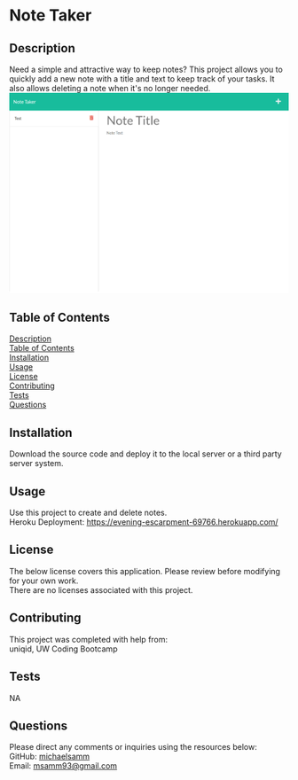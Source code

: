   # Note Taker 

  ## Description
  Need a simple and attractive way to keep notes? This project allows you to quickly add a new note with a title and text to keep track of your tasks. It also allows deleting a note when it's no longer needed.
  ![Screenshot](./assets/images/note-take-screenshot.png)

  ## Table of Contents
  [Description](#description)  
  [Table of Contents](#table-of-contents)  
  [Installation](#installation)  
  [Usage](#usage)  
  [License](#license)  
  [Contributing](#contributing)  
  [Tests](#tests)  
  [Questions](#questions)

  ## Installation
  Download the source code and deploy it to the local server or a third party server system.

  ## Usage
  Use this project to create and delete notes.  
  Heroku Deployment: <https://evening-escarpment-69766.herokuapp.com/>

  ## License
  The below license covers this application. Please review before modifying for your own work.  
  There are no licenses associated with this project.

  ## Contributing
  This project was completed with help from:  
  uniqid, UW Coding Bootcamp

  ## Tests
  NA

  ## Questions
  Please direct any comments or inquiries using the resources below:  
  GitHub: [michaelsamm](https://github.com/michaelsamm)  
  Email: <msamm93@gmail.com>